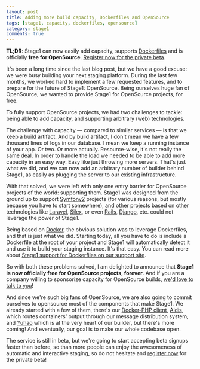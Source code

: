 ```yaml
---
layout: post
title: Adding more build capacity, Dockerfiles and OpenSource
tags: [stage1, capacity, dockerfiles, opensource]
category: stage1
comments: true
---
```


__TL;DR__: Stage1 can now easily add capacity, supports [Dockerfiles](http://help.stage1.io/article/using-my-own-dockerfile/) and is officially __free for OpenSource__. [Register now for the private beta](http://stage1.io).

It's been a long time since the last blog post, but we have a good excuse: we were busy building your next staging platform. During the last few months, we worked hard to implement a few requested features, and to prepare for the future of Stage1: OpenSource. Being ourselves huge fan of OpenSource, we wanted to provide Stage1 for OpenSource projects, for free.

To fully support OpenSource projects, we had two challenges to tackle: being able to add capacity, and supporting arbitrary (web) technologies.

The challenge with capacity — compared to similar services — is that we keep a build artifact. And by build artifact, I don't mean we have a few thousand lines of logs in our database. I mean we keep a running instance of your app. Or two. Or more actually. Resource-wise, it's not really the same deal. In order to handle the load we needed to be able to add more capacity in an easy way. Easy like just throwing more servers. That's just what we did, and we can now add an arbitrary number of builder behind Stage1, as easily as plugging the server to our existing infrastructure.

With that solved, we were left with only one entry barrier for OpenSource projects of the world: supporting them. Stage1 was designed from the ground up to support [Symfony2](http://symfony.com/) projects (for various reasons, but mostly because you have to start somewhere), and other projects based on other technologies like [Laravel](http://laravel.com/), [Silex](http://silex.sensiolabs.org/), or even [Rails](http://rubyonrails.org/), [Django](https://www.djangoproject.com/), etc. could not leverage the power of Stage1.

Being based on [Docker](http://docker.io), the obvious solution was to leverage Dockerfiles, and that is just what we did. Starting today, all you have to do is include a Dockerfile at the root of your project and Stage1 will automatically detect it and use it to build your staging instance. It's that easy. You can read more about [Stage1 support for Dockerfiles on our support site](http://help.stage1.io/article/using-my-own-dockerfile/).

So with both these problems solved, I am delighted to announce that __Stage1 is now officially free for OpenSource projects, forever__. And if you are a company willing to sponsorize capacity for OpenSource builds, [we'd love to talk to you](mailto:geoffrey@stage1.io?subject=OSS)!

And since we're such big fans of OpenSource, we are also going to commit ourselves to opensource most of the components that make Stage1. We already started with a few of them, there's our [Docker-PHP client](https://github.com/stage1/docker-php), [Aldis](https://github.com/stage1/aldis), which routes containers' output through our message distribution system, and [Yuhao](https://github.com/stage1/yuhao) which is at the very heart of our builder, but there's more coming! And eventually, our goal is to make our whole codebase open.

The service is still in beta, but we're going to start accepting beta signups faster than before, so than more people can enjoy the awesomeness of automatic and interactive staging, so do not hesitate and [register now](http://stage1.io) for the private beta!